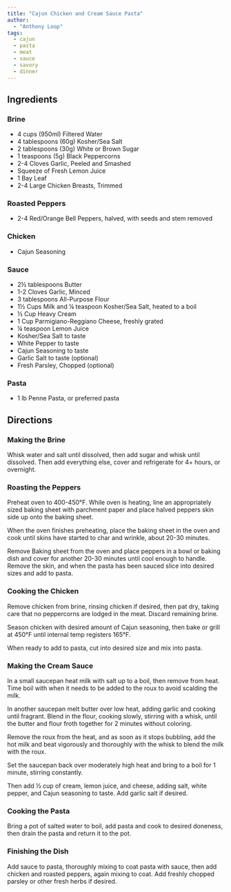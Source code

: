 ```yaml
---
title: "Cajun Chicken and Cream Sauce Pasta"
author:
  - "Anthony Loop"
tags:
  - cajun
  - pasta
  - meat
  - sauce
  - savory
  - dinner
---
```


## Ingredients

### Brine

- 4 cups (950ml) Filtered Water
- 4 tablespoons (60g) Kosher/Sea Salt
- 2 tablespoons (30g) White or Brown Sugar
- 1 teaspoons (5g) Black Peppercorns
- 2-4 Cloves Garlic, Peeled and Smashed
- Squeeze of Fresh Lemon Juice
- 1 Bay Leaf
- 2-4 Large Chicken Breasts, Trimmed

### Roasted Peppers

- 2-4 Red/Orange Bell Peppers, halved, with seeds and stem removed

### Chicken

- Cajun Seasoning

### Sauce

- 2½ tablespoons Butter
- 1-2 Cloves Garlic, Minced
- 3 tablespoons All-Purpose Flour
- 1½ Cups Milk and ¼ teaspoon Kosher/Sea Salt, heated to a boil
- ½ Cup Heavy Cream
- 1 Cup Parmigiano-Reggiano Cheese, freshly grated
- ¼ teaspoon Lemon Juice
- Kosher/Sea Salt to taste
- White Pepper to taste
- Cajun Seasoning to taste
- Garlic Salt to taste (optional)
- Fresh Parsley, Chopped (optional)

### Pasta

- 1 lb Penne Pasta, or preferred pasta

## Directions

### Making the Brine

Whisk water and salt until dissolved, then add sugar and whisk until dissolved. Then add everything else, cover and refrigerate for 4+ hours, or overnight.

### Roasting the Peppers

Preheat oven to 400-450°F. While oven is heating, line an appropriately sized baking sheet with parchment paper and place halved peppers skin side up onto the baking sheet.

When the oven finishes preheating, place the baking sheet in the oven and cook until skins have started to char and wrinkle, about 20-30 minutes.

Remove Baking sheet from the oven and place peppers in a bowl or baking dish and cover for another 20-30 minutes until cool enough to handle. Remove the skin, and when the pasta has been sauced slice into desired sizes and add to pasta.

### Cooking the Chicken

Remove chicken from brine, rinsing chicken if desired, then pat dry, taking care that no peppercorns are lodged in the meat. Discard remaining brine.

Season chicken with desired amount of Cajun seasoning, then bake or grill at 450°F until internal temp registers 165°F.

When ready to add to pasta, cut into desired size and mix into pasta.

### Making the Cream Sauce

In a small saucepan heat milk with salt up to a boil, then remove from heat. Time boil with when it needs to be added to the roux to avoid scalding the milk.

In another saucepan melt butter over low heat, adding garlic and cooking until fragrant. Blend in the flour, cooking slowly, stirring with a whisk, until the butter and flour froth together for 2 minutes without coloring.

Remove the roux from the heat, and as soon as it stops bubbling, add the hot milk and beat vigorously and thoroughly with the whisk to blend the milk with the roux.

Set the saucepan back over moderately high heat and bring to a boil for 1 minute, stirring constantly.

Then add ½ cup of cream, lemon juice, and cheese, adding salt, white pepper, and Cajun seasoning to taste. Add garlic salt if desired.

### Cooking the Pasta

Bring a pot of salted water to boil, add pasta and cook to desired doneness, then drain the pasta and return it to the pot.

### Finishing the Dish

Add sauce to pasta, thoroughly mixing to coat pasta with sauce, then add chicken and roasted peppers, again mixing to coat. Add freshly chopped parsley or other fresh herbs if desired.
